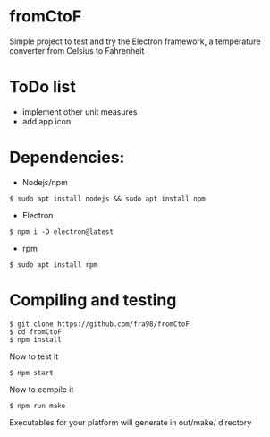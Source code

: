 # fromCtoF
Simple project to test and try the Electron framework, a temperature converter from Celsius to Fahrenheit

# ToDo list
+ implement other unit measures
+ add app icon

# Dependencies:

+ Nodejs/npm

```$ sudo apt install nodejs && sudo apt install npm```

+ Electron

```$ npm i -D electron@latest```

+ rpm

```$ sudo apt install rpm```

# Compiling and testing
```
$ git clone https://github.com/fra98/fromCtoF
$ cd fromCtoF
$ npm install
```
Now to test it
```
$ npm start
```
Now to compile it
```
$ npm run make 
```

Executables for your platform will generate in out/make/ directory
